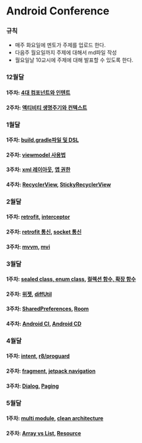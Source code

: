 # Android Conference
### 규칙
- 매주 화요일에 멘토가 주제를 업로드 한다.
- 다음주 월요일까지 주제에 대해서 md파일 작성
- 월요일날 10교시에 주제에 대해 발표할 수 있도록 한다.

### 12월달
#### 1주차: [4대 컴포넌트와 인텐트](https://github.com/GSM-Conference/Android-Conference/blob/main/2022/12%EC%9B%94%EC%B0%A8/4%EB%8C%80%20%EC%BB%B4%ED%8F%AC%EB%84%8C%ED%8A%B8%EC%99%80%20%EC%9D%B8%ED%85%90%ED%8A%B8.md)
#### 2주차: [액티비티 생명주기와 컨텍스트](https://github.com/GSM-Conference/Android-Conference/blob/main/2022/12%EC%9B%94%EC%B0%A8/%EC%95%A1%ED%8B%B0%EB%B9%84%ED%8B%B0%20%EC%83%9D%EB%AA%85%EC%A3%BC%EA%B8%B0%EC%99%80%20%EC%BB%A8%ED%85%8D%EC%8A%A4%ED%8A%B8.md)
### 1월달
#### 1주차: [build.gradle파일 및 DSL](https://github.com/GSM-Conference/Android-Conference/blob/main/2023/1%EC%9B%94%EC%B0%A8/build.gradle%ED%8C%8C%EC%9D%BC%20%EB%B0%8F%20DSL.md)
#### 2주차: [viewmodel 사용법](https://github.com/GSM-Conference/Android-Conference/blob/main/2023/1%EC%9B%94%EC%B0%A8/viewmodel%20%EC%82%AC%EC%9A%A9%EB%B2%95.md)
#### 3주차: [xml 레이아웃](https://github.com/GSM-Conference/Android-Conference/blob/main/2023/1%EC%9B%94%EC%B0%A8/xml%20%EB%A0%88%EC%9D%B4%EC%95%84%EC%9B%83.md), [앱 권한](https://github.com/GSM-Conference/Android-Conference/blob/main/2023/1%EC%9B%94%EC%B0%A8/%EC%95%B1%20%EA%B6%8C%ED%95%9C.md)
#### 4주차: [RecyclerView](https://github.com/GSM-Conference/Android-Conference/blob/main/2023/1%EC%9B%94%EC%B0%A8/RecyclerView.md), [StickyRecyclerView](https://github.com/GSM-Conference/Android-Conference/blob/main/2023/1%EC%9B%94%EC%B0%A8/StickyRecyclerView.md)
### 2월달
#### 1주차: [retrofit](https://github.com/GSM-Conference/Android-Conference/blob/main/2023/2%EC%9B%94%EC%B0%A8/retrofit.md), [interceptor](https://github.com/GSM-Conference/Android-Conference/blob/main/2023/2%EC%9B%94%EC%B0%A8/interceptor.md)
#### 2주차: [retrofit 통신](https://github.com/GSM-Conference/Android-Conference/blob/main/2023/2%EC%9B%94%EC%B0%A8/retrofit%20%ED%86%B5%EC%8B%A0.md), [socket 통신](https://github.com/GSM-Conference/Android-Conference/blob/main/2023/2%EC%9B%94%EC%B0%A8/socket%20%ED%86%B5%EC%8B%A0.md)
#### 3주차: [mvvm](https://github.com/GSM-Conference/Android-Conference/blob/main/2023/2%EC%9B%94%EC%B0%A8/mvvm.md), [mvi](https://github.com/GSM-Conference/Android-Conference/blob/main/2023/2%EC%9B%94%EC%B0%A8/mvi.md)
### 3월달
#### 1주차: [sealed class, enum class](https://github.com/GSM-Conference/Android-Conference/blob/main/2023/3%EC%9B%94%EC%B0%A8/sealed%20class%2C%20enum%20class.md), [컬렉션 함수, 확장 함수](https://github.com/GSM-Conference/Android-Conference/blob/main/2023/3%EC%9B%94%EC%B0%A8/%EC%BB%AC%EB%A0%89%EC%85%98%20%ED%95%A8%EC%88%98%2C%20%ED%99%95%EC%9E%A5%20%ED%95%A8%EC%88%98.md)
#### 2주차: [위젯](https://github.com/GSM-Conference/Android-Conference/blob/main/2023/3%EC%9B%94%EC%B0%A8/%EC%9C%84%EC%A0%AF.md), [diffUtil](https://github.com/GSM-Conference/Android-Conference/blob/main/2023/3%EC%9B%94%EC%B0%A8/diffUtil.md)
#### 3주차: [SharedPreferences](https://github.com/GSM-Conference/Android-Conference/blob/main/2023/3%EC%9B%94%EC%B0%A8/SharedPreferences.md), [Room](https://github.com/GSM-Conference/Android-Conference/blob/main/2023/3%EC%9B%94%EC%B0%A8/Room.md)
#### 4주차: [Android CI](https://github.com/GSM-Conference/Android-Conference/blob/main/2023/3%EC%9B%94%EC%B0%A8/Android%20CI.md), [Android CD](https://github.com/GSM-Conference/Android-Conference/blob/main/2023/3%EC%9B%94%EC%B0%A8/Android%20CD.md)
### 4월달
#### 1주차: [intent](https://github.com/GSM-Conference/Android-Conference/blob/main/2023/4%EC%9B%94%EC%B0%A8/intent.md), [r8/proguard](https://github.com/GSM-Conference/Android-Conference/blob/main/2023/4%EC%9B%94%EC%B0%A8/r8%2Cproguard.md)
#### 2주차: [fragment](https://github.com/GSM-Conference/Android-Conference/blob/main/2023/4%EC%9B%94%EC%B0%A8/fragment.md), [jetpack navigation](https://github.com/GSM-Conference/Android-Conference/blob/main/2023/4%EC%9B%94%EC%B0%A8/jetpack%20navigation.md)
#### 3주차: [Dialog](https://github.com/GSM-Conference/Android-Conference/blob/main/2023/4%EC%9B%94%EC%B0%A8/dialog.md), [Paging](https://github.com/GSM-Conference/Android-Conference/blob/main/2023/4%EC%9B%94%EC%B0%A8/paging.md)
### 5월달
#### 1주차: [multi module](https://github.com/GSM-Conference/Android-Conference/blob/main/2023/5%EC%9B%94%EC%B0%A8/multi%20module.md), [clean architecture](https://github.com/GSM-Conference/Android-Conference/blob/main/2023/5%EC%9B%94%EC%B0%A8/clean%20architecture.md)
#### 2주차: [Array vs List](https://github.com/GSM-Conference/Android-Conference/blob/main/2023/5%EC%9B%94%EC%B0%A8/array%20vs%20list.md), [Resource](https://github.com/GSM-Conference/Android-Conference/blob/main/2023/5%EC%9B%94%EC%B0%A8/resource.md)
